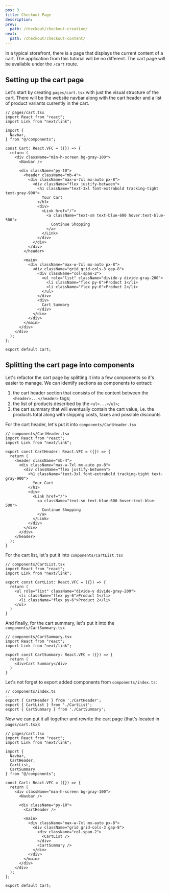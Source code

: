 ```yaml
---
pos: 3
title: Checkout Page
description: 
prev:
  path: /checkout/checkout-creation/
next:
  path: /checkout/checkout-content/
---
```


In a typical storefront, there is a page that displays the current content of a cart. The application from this tutorial will be no different. The cart page will be available under the `/cart` route.

## Setting up the cart page

Let's start by creating `pages/cart.tsx` with just the visual structure of the cart. There will be the website navbar along with the cart header and a list of product variants currently in the cart.

```tsx
// pages/cart.tsx
import React from "react";
import Link from "next/link";

import {
  Navbar,
} from "@/components";

const Cart: React.VFC = ({}) => {
  return (
    <div className="min-h-screen bg-gray-100">
      <Navbar />

      <div className="py-10">
        <header className="mb-4">
          <div className="max-w-7xl mx-auto px-8">
            <div className="flex justify-between">
              <h1 className="text-3xl font-extrabold tracking-tight text-gray-900">
                Your Cart
              </h1>
              <div>
                <Link href="/">
                  <a className="text-sm text-blue-600 hover:text-blue-500">
                    Continue Shopping
                  </a>
                </Link>
              </div>
            </div>
          </div>
        </header>

        <main>
          <div className="max-w-7xl mx-auto px-8">
            <div className="grid grid-cols-3 gap-8">
              <div className="col-span-2">
                <ul role="list" className="divide-y divide-gray-200">
                  <li className="flex py-6">Product 1</li>
                  <li className="flex py-6">Product 2</li>
                </ul>
              </div>
              <div>
                Cart Summary
              </div>
            </div>
          </div>
        </main>
      </div>
    </div>
  );
};

export default Cart;
```

## Splitting the cart page into components

Let's refactor the cart page by splitting it into a few components so it's easier to manage. We can identify sections as components to extract: 
1. the cart header section that consists of the content between the `<header>...</header>` tags;
1. the list of products described by the `<ul>...</ul>`;
1. the cart summary that will eventually contain the cart value, i.e. the products total along with shipping costs, taxes and possible discounts

For the cart header, let's put it into `components/CartHeader.tsx`

```tsx
// components/CartHeader.tsx
import React from "react";
import Link from "next/link";

export const CartHeader: React.VFC = ({}) => {
  return (
    <header className="mb-4">
      <div className="max-w-7xl mx-auto px-8">
        <div className="flex justify-between">
          <h1 className="text-3xl font-extrabold tracking-tight text-gray-900">
            Your Cart
          </h1>
          <div>
            <Link href="/">
              <a className="text-sm text-blue-600 hover:text-blue-500">
                Continue Shopping
              </a>
            </Link>
          </div>
        </div>
      </div>
    </header>
  );
}
```

For the cart list, let's put it into `components/CartList.tsx`

```tsx
// components/CartList.tsx
import React from "react";
import Link from "next/link";

export const CartList: React.VFC = ({}) => {
  return (
    <ul role="list" className="divide-y divide-gray-200">
      <li className="flex py-6">Product 1</li>
      <li className="flex py-6">Product 2</li>
    </ul>
  )
}
```

And finally, for the cart summary, let's put it into the `components/CartSummary.tsx`

```tsx
// components/CartSummary.tsx
import React from "react";
import Link from "next/link";

export const CartSummary: React.VFC = ({}) => {
  return (
    <div>Cart Summary</div>
  )
}
```

Let's not forget to export added components from `components/index.ts`:

```ts{3-5}
// components/index.ts
...
export { CartHeader } from './CartHeader';
export { CartList } from './CartList';
export { CartSummary } from './CartSummary';

```



Now we can put it all together and rewrite the cart page (that's located in `pages/cart.tsx`):

```tsx
// pages/cart.tsx
import React from "react";
import Link from "next/link";

import {
  Navbar,
  CartHeader,
  CartList,
  CartSummary
} from "@/components";

const Cart: React.VFC = ({}) => {
  return (
    <div className="min-h-screen bg-gray-100">
      <Navbar />

      <div className="py-10">
        <CartHeader />

        <main>
          <div className="max-w-7xl mx-auto px-8">
            <div className="grid grid-cols-3 gap-8">
              <div className="col-span-2">
                <CartList />
              </div>
              <CartSummary />
            </div>
          </div>
        </main>
      </div>
    </div>
  );
};

export default Cart;
```
